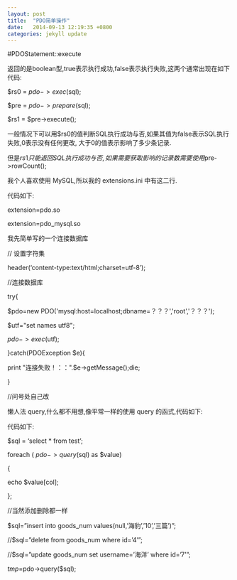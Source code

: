 ```yaml
---
layout: post
title:  "PDO简单操作"
date:   2014-09-13 12:19:35 +0800
categories: jekyll update
---
```




#PDOStatement::execute

返回的是boolean型,true表示执行成功,false表示执行失败,这两个通常出现在如下代码:

$rs0 = $pdo->exec($sql);

$pre = $pdo->prepare($sql);

$rs1 = $pre->execute();

一般情况下可以用$rs0的值判断SQL执行成功与否,如果其值为false表示SQL执行失败,0表示没有任何更改, 大于0的值表示影响了多少条记录.

但是$rs1只能返回SQL执行成功与否,如果需要获取影响的记录数需要使用$pre->rowCount();

我个人喜欢使用 MySQL,所以我的 extensions.ini 中有这二行.

代码如下:

extension=pdo.so

extension=pdo_mysql.so

我先简单写的一个连接数据库

// 设置字符集

header(‘content-type:text/html;charset=utf-8’);

//连接数据库

try{

$pdo=new PDO('mysql:host=localhost;dbname=？？？','root','？？？');

$utf="set names utf8";

$pdo->exec($utf);

}catch(PDOException $e){

print "连接失败！：：".$e->getMessage();die;

}

//问号处自己改

懒人法 query,什么都不用想,像平常一样的使用 query 的函式,代码如下:

代码如下:

$sql = ‘select * from test’;

foreach ( $pdo->query($sql) as $value)

{

echo $value[col];

};

//当然添加删除都一样

$sql=”insert into goods_num values(null,’海豹’,’10’,’三篇’)”;

//$sql=”delete from goods_num where id=’4’”;

//$sql=”update goods_num set username=’海洋’ where id=’7’”;

$tmp=$pdo->query($sql);



[jekyll-docs]: http://jekyllrb.com/docs/home
[jekyll-gh]:   https://github.com/jekyll/jekyll
[jekyll-talk]: https://talk.jekyllrb.com/
